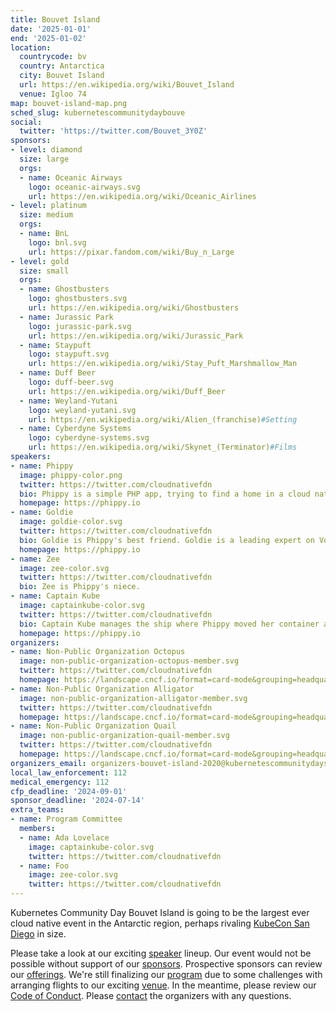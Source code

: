 ```yaml
---
title: Bouvet Island
date: '2025-01-01'
end: '2025-01-02'
location:
  countrycode: bv
  country: Antarctica
  city: Bouvet Island
  url: https://en.wikipedia.org/wiki/Bouvet_Island
  venue: Igloo 74
map: bouvet-island-map.png
sched_slug: kubernetescommunitydaybouve
social:
  twitter: 'https://twitter.com/Bouvet_3Y0Z'
sponsors:
- level: diamond
  size: large
  orgs:
  - name: Oceanic Airways
    logo: oceanic-airways.svg
    url: https://en.wikipedia.org/wiki/Oceanic_Airlines
- level: platinum
  size: medium
  orgs:
  - name: BnL
    logo: bnl.svg
    url: https://pixar.fandom.com/wiki/Buy_n_Large
- level: gold
  size: small
  orgs:
  - name: Ghostbusters
    logo: ghostbusters.svg
    url: https://en.wikipedia.org/wiki/Ghostbusters
  - name: Jurassic Park
    logo: jurassic-park.svg
    url: https://en.wikipedia.org/wiki/Jurassic_Park
  - name: Staypuft
    logo: staypuft.svg
    url: https://en.wikipedia.org/wiki/Stay_Puft_Marshmallow_Man
  - name: Duff Beer
    logo: duff-beer.svg
    url: https://en.wikipedia.org/wiki/Duff_Beer
  - name: Weyland-Yutani
    logo: weyland-yutani.svg
    url: https://en.wikipedia.org/wiki/Alien_(franchise)#Setting
  - name: Cyberdyne Systems
    logo: cyberdyne-systems.svg
    url: https://en.wikipedia.org/wiki/Skynet_(Terminator)#Films
speakers:
- name: Phippy
  image: phippy-color.png
  twitter: https://twitter.com/cloudnativefdn
  bio: Phippy is a simple PHP app, trying to find a home in a cloud native world.
  homepage: https://phippy.io
- name: Goldie
  image: goldie-color.svg
  twitter: https://twitter.com/cloudnativefdn
  bio: Goldie is Phippy's best friend. Goldie is a leading expert on Volumes, which represent a location where containers can access and store information.
  homepage: https://phippy.io
- name: Zee
  image: zee-color.svg
  twitter: https://twitter.com/cloudnativefdn
  bio: Zee is Phippy's niece.
- name: Captain Kube
  image: captainkube-color.svg
  twitter: https://twitter.com/cloudnativefdn
  bio: Captain Kube manages the ship where Phippy moved her container and is an expert on the Kubernetes project.
  homepage: https://phippy.io
organizers:
- name: Non-Public Organization Octopus
  image: non-public-organization-octopus-member.svg
  twitter: https://twitter.com/cloudnativefdn
  homepage: https://landscape.cncf.io/format=card-mode&grouping=headquarters&headquarters=bouvet-island-antarctica
- name: Non-Public Organization Alligator
  image: non-public-organization-alligator-member.svg
  twitter: https://twitter.com/cloudnativefdn
  homepage: https://landscape.cncf.io/format=card-mode&grouping=headquarters&headquarters=bouvet-island-antarctica
- name: Non-Public Organization Quail
  image: non-public-organization-quail-member.svg
  twitter: https://twitter.com/cloudnativefdn
  homepage: https://landscape.cncf.io/format=card-mode&grouping=headquarters&headquarters=bouvet-island-antarctica
organizers_email: organizers-bouvet-island-2020@kubernetescommunitydays.org
local_law_enforcement: 112
medical_emergency: 112
cfp_deadline: '2024-09-01'
sponsor_deadline: '2024-07-14'
extra_teams:
- name: Program Committee
  members:
  - name: Ada Lovelace
    image: captainkube-color.svg
    twitter: https://twitter.com/cloudnativefdn
  - name: Foo
    image: zee-color.svg
    twitter: https://twitter.com/cloudnativefdn
---
```


Kubernetes Community Day Bouvet Island is going to be the largest ever cloud native event in the Antarctic region, perhaps rivaling [KubeCon San Diego](https://events.linuxfoundation.org/events/kubecon-cloudnativecon-north-america-2019/) in size.

Please take a look at our exciting [speaker](speakers) lineup. Our event would not be possible without support of our [sponsors](sponsor). Prospective sponsors can review our [offerings](sponsor-form). We're still finalizing our [program](program) due to some challenges with arranging flights to our exciting [venue](venue). In the meantime, please review our [Code of Conduct](/code-of-conduct). Please [contact](contact) the organizers with any questions.
